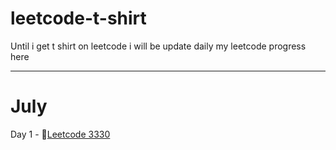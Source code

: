 # leetcode-t-shirt
Until i get t shirt on leetcode i will be update daily my leetcode progress here

---
# July
Day 1 - 🔗[Leetcode 3330](https://leetcode.com/problems/find-the-original-typed-string-i/description/)
